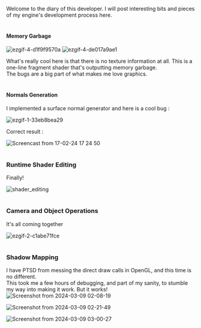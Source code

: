 Welcome to the diary of this developer.
I will post interesting bits and pieces of my engine's development process here.

#
#### Memory Garbage
![ezgif-4-d1f9f9570a](https://github.com/mansen420/OpenGL-Renderer/assets/50342436/89135a95-0c12-46be-ae08-1ce1f8c873f2) ![ezgif-4-de017a9ae1](https://github.com/mansen420/OpenGL-Renderer/assets/50342436/29af8ebc-d648-4e9a-9e3d-1bb119e73fc0) 

What's really cool here is that there is no texture information at all. This is a one-line fragment shader that's outputting memory garbage.\
The bugs are a big part of what makes me love graphics.
#
#### Normals Generation
I implemented a surface normal generator and here is a cool bug : 

![ezgif-1-33eb8bea29](https://github.com/mansen420/OpenGL-Renderer/assets/50342436/2d15188e-a6f1-4c7a-b4f2-b64b802be816)

Correct result : 

![Screencast from 17-02-24 17 24 50](https://github.com/mansen420/OpenGL-Renderer/assets/50342436/17e3354c-a452-44a3-b4f9-d627923518c8)

#
### Runtime Shader Editing
Finally!

![shader_editing](https://github.com/mansen420/OpenGL-Renderer/assets/50342436/945dc70f-1918-438c-8d40-bdc0430934aa)

#
### Camera and Object Operations
It's all coming together 

![ezgif-2-c1abe71fce](https://github.com/mansen420/OpenGL-Renderer/assets/50342436/aa99a9af-2613-4a7a-b8f1-c1901056d486)

#
### Shadow Mapping
I have PTSD from messing the direct draw calls in OpenGL, and this time is no different. \
This took me a few hours of debugging, and part of my sanity, to stumble my way into making it work. But it works!
![Screenshot from 2024-03-09 02-08-19](https://github.com/mansen420/OpenGL-Renderer/assets/50342436/980a54cb-03e8-4d2b-abad-2f1e619bef20)

![Screenshot from 2024-03-09 02-21-49](https://github.com/mansen420/OpenGL-Renderer/assets/50342436/54f5a006-7b88-488d-bd90-a2285fefb551)

![Screenshot from 2024-03-09 03-00-27](https://github.com/mansen420/OpenGL-Renderer/assets/50342436/ecc5c314-e27f-410d-bccc-bfd59bd4ceec)
